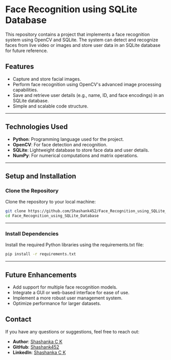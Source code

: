 # **Face Recognition using SQLite Database**

This repository contains a project that implements a face recognition system using OpenCV and SQLite. The system can detect and recognize faces from live video or images and store user data in an SQLite database for future reference.

## **Features**
- Capture and store facial images.
- Perform face recognition using OpenCV's advanced image processing capabilities.
- Save and retrieve user details (e.g., name, ID, and face encodings) in an SQLite database.
- Simple and scalable code structure.

---

## **Technologies Used**
- **Python**: Programming language used for the project.
- **OpenCV**: For face detection and recognition.
- **SQLite**: Lightweight database to store face data and user details.
- **NumPy**: For numerical computations and matrix operations.

---

## **Setup and Installation**

### **Clone the Repository**
Clone the repository to your local machine:
```bash 
git clone https://github.com/Shashank452/Face_Recognition_using_SQLite_Database.git
cd Face_Recognition_using_SQLite_Database
```

---

### **Install Dependencies**
Install the required Python libraries using the requirements.txt file:
```bash 
pip install -r requirements.txt
```

---

## **Future Enhancements**
- Add support for multiple face recognition models.
- Integrate a GUI or web-based interface for ease of use.
- Implement a more robust user management system.
- Optimize performance for larger datasets.

## **Contact**
If you have any questions or suggestions, feel free to reach out:
- **Author**: [Shashanka C K](mailto:shashankcks2002@gmail.com)  
- **GitHub**: [Shashank452](https://github.com/Shashank452)  
- **LinkedIn**: [Shashanka C K](https://www.linkedin.com/in/shashanka-c-k)
